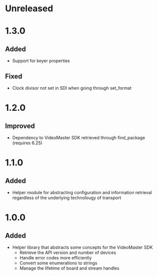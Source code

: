 # Unreleased

# 1.3.0

## Added

- Support for keyer properties

## Fixed

- Clock divisor not set in SDI when going through set_format

# 1.2.0

## Improved

- Dependency to VideoMaster SDK retrieved through find_package (requires 6.25)

# 1.1.0

## Added

- Helper module for abstracting configuration and information retrieval regardless of the underlying technolougy of transport

# 1.0.0

## Added

- Helper library that abstracts some concepts for the VideoMaster SDK
  - Retrieve the API version and number of devices
  - Handle error codes more efficiently
  - Convert some enumerations to strings
  - Manage the lifetime of board and stream handles
